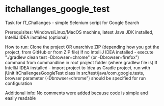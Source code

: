 # itchallanges_google_test
Task for IT_Challanges - simple Selenium script for Google Search


Prerequisites:
Windows/Linux/MacOS machine, latest Java JDK installed, IntelliJ IDEA installed (optional)

How to run:
Clone the project OR unarchive ZIP (depending how you got the project, from GitHub or from ZIP file)
If no IntelliJ IDEA installed - execute "./gradlew clean test -Dbrowser=chrome" (or -Dbrowser=firefox") command from commandline in root project folder (where gradlew file is)
If IntelliJ IDEA installed - import project to Idea as Gradle project, run with jUnit ItChallengesGoogleTest class in src/test/java/com.google.tests, browser parameter (-Dbrowser=chrome") should be specified for run configuration

Additional info:
No comments were added because code is simple and easily readable